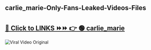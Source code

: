 
 ## carlie_marie-Only-Fans-Leaked-Videos-Files

# <h2><a href="https://mediaupload.pro?carlie_marie">🔗 Click to LINKS ⏩⏩ 👉 🟢 carlie_marie </a></h2>

<a href="https://mediaupload.pro?carlie_marie" rel="nofollow" data-target="animated-image.originalLink"><img src="https://i.ibb.co.com/xMMVF88/686577567.gif" alt="Viral Video Original" style="max-width: 100%; display: inline-block;" data-target="animated-image.originalImage"></a>